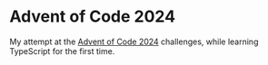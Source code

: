 # Advent of Code 2024

My attempt at the [Advent of Code 2024](https://adventofcode.com/2024) challenges, while learning TypeScript for the first time.